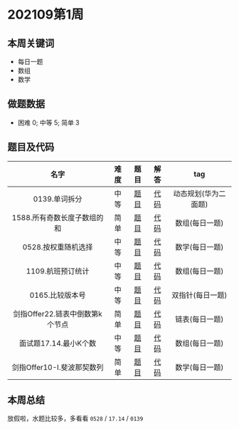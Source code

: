 <!--
 * @Description: 
 * @Autor: Au3C2
 * @Date: 2021-01-11 14:55:49
 * @LastEditors: Au3C2
 * @LastEditTime: 2021-09-05 13:10:54
-->

# 202109第1周

## 本周关键词

* 每日一题
* 数组
* 数学

## 做题数据

* 困难 0; 中等 5; 简单 3

## 题目及代码

|名字|难度|题目|解答|tag|
|:-:|:-:|:-:|:-:|:-:|
|0139.单词拆分|中等|[题目](https://leetcode-cn.com/problems/word-break/)|[代码](../Code/202109第1周/0139.单词拆分.md)|动态规划(华为二面题)
|1588.所有奇数长度子数组的和|简单|[题目](https://leetcode-cn.com/problems/sum-of-all-odd-length-subarrays/)|[代码](../Code/202109第1周/1588.所有奇数长度子数组的和.md)|数组(每日一题)
|0528.按权重随机选择|中等|[题目](https://leetcode-cn.com/problems/random-pick-with-weight/)|[代码](../Code/202109第1周/0528.按权重随机选择.md)|数学(每日一题)
|1109.航班预订统计|中等|[题目](https://leetcode-cn.com/problems/corporate-flight-bookings/)|[代码](../Code/202109第1周/1109.航班预订统计.md)|数组(每日一题)
|0165.比较版本号|中等|[题目](https://leetcode-cn.com/problems/compare-version-numbers/)|[代码](../Code/202109第1周/0165.比较版本号.md)|双指针(每日一题)
|剑指Offer22.链表中倒数第k个节点|简单|[题目](https://leetcode-cn.com/problems/lian-biao-zhong-dao-shu-di-kge-jie-dian-lcof/)|[代码](../Code/202109第1周/剑指Offer22.链表中倒数第k个节点.md)|链表(每日一题)
|面试题17.14.最小K个数|中等|[题目](https://leetcode-cn.com/problems/smallest-k-lcci/)|[代码](../Code/202109第1周/面试题17.14.最小K个数.md)|数组(每日一题)
|剑指Offer10-I.斐波那契数列|简单|[题目](https://leetcode-cn.com/problems/fei-bo-na-qi-shu-lie-lcof/)|[代码](../Code/202109第1周/剑指Offer10-I.斐波那契数列.md)|数学(每日一题)

## 本周总结

放假啦，水题比较多，多看看 `0528` / `17.14` / `0139`
